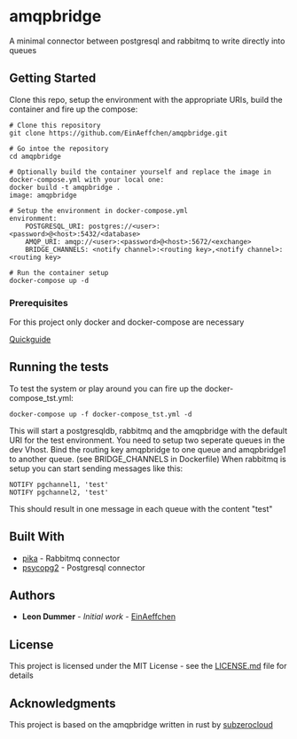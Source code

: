 # amqpbridge

A minimal connector between postgresql and rabbitmq to write directly into queues

## Getting Started

Clone this repo, setup the environment with the appropriate URIs, build the container and fire up the compose:
```
# Clone this repository
git clone https://github.com/EinAeffchen/amqpbridge.git

# Go intoe the repository
cd amqpbridge

# Optionally build the container yourself and replace the image in docker-compose.yml with your local one:
docker build -t amqpbridge .
image: amqpbridge

# Setup the environment in docker-compose.yml
environment: 
    POSTGRESQL_URI: postgres://<user>:<password>@<host>:5432/<database>
    AMQP_URI: amqp://<user>:<password>@<host>:5672/<exchange>
    BRIDGE_CHANNELS: <notify channel>:<routing key>,<notify channel>:<routing key>
    
# Run the container setup
docker-compose up -d
```

### Prerequisites

For this project only docker and docker-compose are necessary

[Quickguide](https://phoenixnap.com/kb/install-docker-compose-ubuntu)

## Running the tests

To test the system or play around you can fire up the docker-compose_tst.yml:
```
docker-compose up -f docker-compose_tst.yml -d
```

This will start a postgresqldb, rabbitmq and the amqpbridge with the default URI for the test environment.
You need to setup two seperate queues in the dev Vhost. Bind the routing key amqpbridge to one queue and amqpbridge1 to another queue. (see BRIDGE_CHANNELS in Dockerfile)
When rabbitmq is setup you can start sending messages like this:
```
NOTIFY pgchannel1, 'test'
NOTIFY pgchannel2, 'test'
```
This should result in one message in each queue with the content "test"

## Built With

* [pika](https://pika.readthedocs.io/en/stable/index.html) - Rabbitmq connector
* [psycopg2](https://www.psycopg.org/) - Postgresql connector


## Authors

* **Leon Dummer** - *Initial work* - [EinAeffchen](https://github.com/EinAeffchen)

## License

This project is licensed under the MIT License - see the [LICENSE.md](LICENSE.md) file for details

## Acknowledgments

This project is based on the amqpbridge written in rust by [subzerocloud](https://github.com/subzerocloud/pg-amqp-bridge)